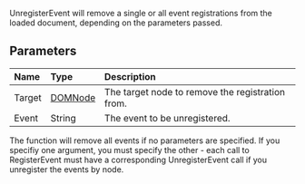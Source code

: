 UnregisterEvent will remove a single or all event registrations from the loaded document, depending on the parameters passed.

## Parameters ##
| **Name** | **Type** | **Description** |
|:---------|:---------|:----------------|
| Target   | [DOMNode](DOMNode.md) | The target node to remove the registration from. |
| Event    | String   | The event to be unregistered. |

The function will remove all events if no parameters are specified. If you specifiy one argument, you must specify the other - each call to RegisterEvent must have a corresponding UnregisterEvent call if you unregister the events by node.